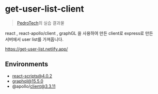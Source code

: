 # get-user-list-client

> [PedroTech](https://youtu.be/YyUWW04HwKY)의 실습 결과물

react , react-apollo/client , graphGL 을 사용하여 만든 client로
express로 만든 서버에서 user list를 가져옵니다.

https://get-user-list.netlify.app/

## Environments

- react-scripts@4.0.2
- graphql@15.5.0
- @apollo/client@3.3.11
